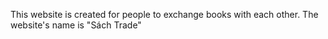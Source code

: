 This website is created for people to exchange books with each other. The website's name is "Sách Trade"